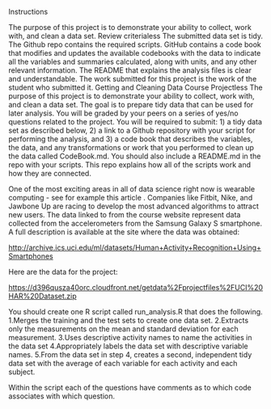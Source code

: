 Instructions

The purpose of this project is to demonstrate your ability to collect, work with, and clean a data set. Review criterialess The submitted data set is tidy. The Github repo contains the required scripts. GitHub contains a code book that modifies and updates the available codebooks with the data to indicate all the variables and summaries calculated, along with units, and any other relevant information. The README that explains the analysis files is clear and understandable. The work submitted for this project is the work of the student who submitted it. Getting and Cleaning Data Course Projectless The purpose of this project is to demonstrate your ability to collect, work with, and clean a data set. The goal is to prepare tidy data that can be used for later analysis. You will be graded by your peers on a series of yes/no questions related to the project. You will be required to submit: 1) a tidy data set as described below, 2) a link to a Github repository with your script for performing the analysis, and 3) a code book that describes the variables, the data, and any transformations or work that you performed to clean up the data called CodeBook.md. You should also include a README.md in the repo with your scripts. This repo explains how all of the scripts work and how they are connected.

One of the most exciting areas in all of data science right now is wearable computing - see for example this article . Companies like Fitbit, Nike, and Jawbone Up are racing to develop the most advanced algorithms to attract new users. The data linked to from the course website represent data collected from the accelerometers from the Samsung Galaxy S smartphone. A full description is available at the site where the data was obtained:

http://archive.ics.uci.edu/ml/datasets/Human+Activity+Recognition+Using+Smartphones

Here are the data for the project:

https://d396qusza40orc.cloudfront.net/getdata%2Fprojectfiles%2FUCI%20HAR%20Dataset.zip

You should create one R script called run_analysis.R that does the following.
1.Merges the training and the test sets to create one data set.
2.Extracts only the measurements on the mean and standard deviation for each measurement.
3.Uses descriptive activity names to name the activities in the data set 
4.Appropriately labels the data set with descriptive variable names. 5.From the data set in step 4, creates a second, independent tidy data set with the average of each variable for each activity and each subject.

Within the script each of the questions have comments as to which code associates with which question.
